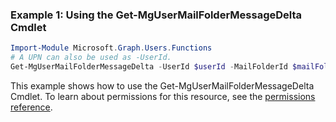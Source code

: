 ### Example 1: Using the Get-MgUserMailFolderMessageDelta Cmdlet
```powershell
Import-Module Microsoft.Graph.Users.Functions
# A UPN can also be used as -UserId.
Get-MgUserMailFolderMessageDelta -UserId $userId -MailFolderId $mailFolderId
```
This example shows how to use the Get-MgUserMailFolderMessageDelta Cmdlet.
To learn about permissions for this resource, see the [permissions reference](/graph/permissions-reference).
